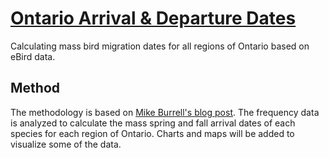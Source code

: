 # [Ontario Arrival & Departure Dates](https://theseanfraser.github.io/ontario-arrival-departure-dates/)
Calculating mass bird migration dates for all regions of Ontario based on eBird data.

## Method
The methodology is based on [Mike Burrell's blog post](http://mikeburrell.blogspot.com/2012/04/guide-to-spring-arrival-dates-in.html).
The frequency data is analyzed to calculate the mass spring and fall arrival dates of each species for each region of Ontario. 
Charts and maps will be added to visualize some of the data.
